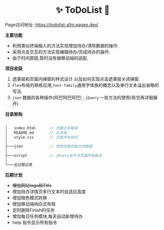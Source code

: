 <h1 align="center">✨ ToDoList 🎯</h1>

Page访问地址: https://todolist-a1m.pages.dev/

<strong>主要功能</strong>

+ 利用类似终端输入的方法实现增加待办/清除数据的操作.
+ 采用点击交互的方法实现编辑待办/完成待办的操作.
+ 由于时间原因,暂时没有做移动端的适配.

<strong>项目收获</strong>

1. 遮罩层和页面内弹窗的样式设计.以及如何实现点击遮罩层关闭弹窗.
2. `Flex`布局的熟练应用,`font-family`通用字体族的概念以及单行文本溢出省略的写法.
3. `json` 数据的各种操作(阿巴阿巴阿巴) ; `jQuery` 一些方法的使用(有空再详细展开).

<strong>目录架构</strong>

```cpp
.
│   index.html      // 页面主体框架
│   README.md       // 此文档
│   style.css       // 页面所有样式
│
├───json            // 存放页面初始化的数据
│
├───script          // jQuery文件与页面所有脚本
│
└───全过程记录 

```

<strong>后期计划</strong>

+ ~~增加网站logo和Title~~
+ 增加待办详情页多行文本时自适应高度
+ 增加暗色模式转换
+ 增加移动端响应式布局
+ 定时删除Finish的任务
+ 增加每日任务模块,每天自动新增待办
+ help 指令显示所有指令